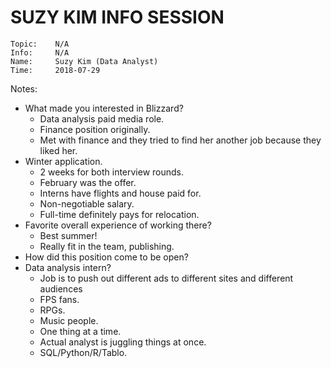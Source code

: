 # SUZY KIM INFO SESSION

```
Topic:    N/A
Info:     N/A
Name:     Suzy Kim (Data Analyst)
Time:     2018-07-29
```

Notes:

- What made you interested in Blizzard?
  - Data analysis paid media role.
  - Finance position originally.
  - Met with finance and they tried to find her another job because they liked her.
- Winter application.
  - 2 weeks for both interview rounds.
  - February was the offer.
  - Interns have flights and house paid for.
  - Non-negotiable salary.
  - Full-time definitely pays for relocation.
- Favorite overall experience of working there?
  - Best summer!
  - Really fit in the team, publishing.
- How did this position come to be open?
- Data analysis intern?
  - Job is to push out different ads to different sites and different audiences
  - FPS fans.
  - RPGs.
  - Music people.
  - One thing at a time.
  - Actual analyst is juggling things at once.
  - SQL/Python/R/Tablo.
